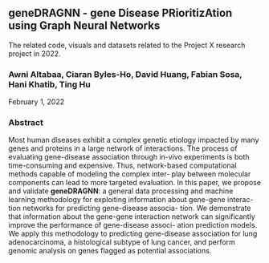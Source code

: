 ## geneDRAGNN - gene Disease PRioritizAtion using Graph Neural Networks
The related code, visuals and datasets related to the Project X research project in 2022.

### Awni Altabaa, Ciaran Byles-Ho, David Huang, Fabian Sosa, Hani Khatib, Ting Hu
February 1, 2022

### Abstract
Most human diseases exhibit a complex genetic etiology impacted by many genes and proteins in a large network of interactions. The process of evaluating gene-disease association through in-vivo experiments is both time-consuming and expensive. Thus, network-based computational methods capable of modeling the complex inter- play between molecular components can lead to more targeted evaluation. In this paper, we propose and validate **geneDRAGNN**: a general data processing and machine learning methodology for exploiting information about gene-gene interac- tion networks for predicting gene-disease associa- tion. We demonstrate that information about the gene-gene interaction network can significantly improve the performance of gene-disease associ- ation prediction models. We apply this methodology to predicting gene-disease association for lung adenocarcinoma, a histological subtype of lung cancer, and perform genomic analysis on genes flagged as potential associations.
